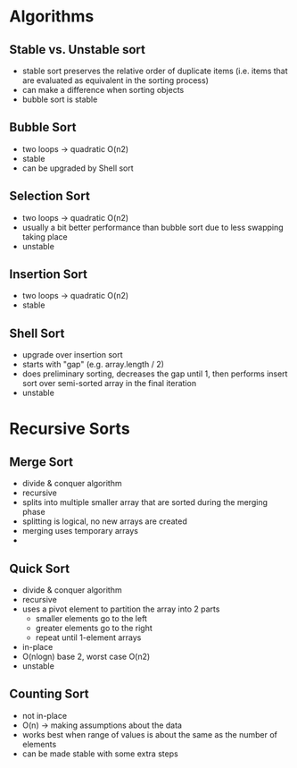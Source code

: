 # Algorithms

## Stable vs. Unstable sort

- stable sort preserves the relative order of duplicate items (i.e. items that are evaluated as equivalent in the
  sorting process)
- can make a difference when sorting objects
- bubble sort is stable

## Bubble Sort

- two loops -> quadratic O(n2)
- stable
- can be upgraded by Shell sort

## Selection Sort

- two loops -> quadratic O(n2)
- usually a bit better performance than bubble sort due to less swapping taking place
- unstable

## Insertion Sort

- two loops -> quadratic O(n2)
- stable

## Shell Sort

- upgrade over insertion sort
- starts with "gap" (e.g. array.length / 2)
- does preliminary sorting, decreases the gap until 1, then performs insert sort over semi-sorted array in the final
  iteration
- unstable

# Recursive Sorts

## Merge Sort

- divide & conquer algorithm
- recursive
- splits into multiple smaller array that are sorted during the merging phase
- splitting is logical, no new arrays are created
- merging uses temporary arrays
-

## Quick Sort

- divide & conquer algorithm
- recursive
- uses a pivot element to partition the array into 2 parts
    - smaller elements go to the left
    - greater elements go to the right
    - repeat until 1-element arrays
- in-place
- O(nlogn) base 2, worst case O(n2)
- unstable

## Counting Sort

- not in-place
- O(n) -> making assumptions about the data
- works best when range of values is about the same as the number of elements
- can be made stable with some extra steps
 

